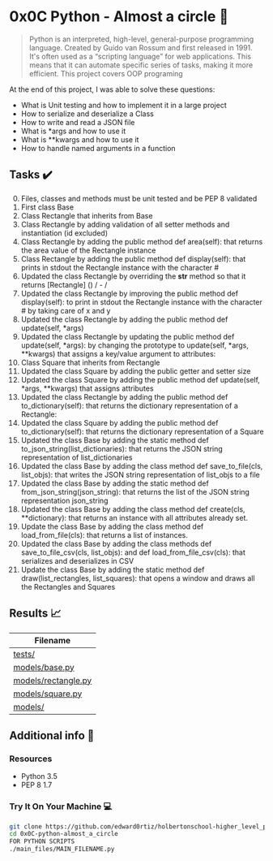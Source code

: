 # 0x0C Python - Almost a circle :snake:

> Python is an interpreted, high-level, general-purpose programming language. Created by Guido van Rossum and first released in 1991. It's often used as a “scripting language” for web applications. This means that it can automate specific series of tasks, making it more efficient. This project covers OOP programing

At the end of this project, I was able to solve these questions:
  
* What is Unit testing and how to implement it in a large project
* How to serialize and deserialize a Class
* How to write and read a JSON file
* What is *args and how to use it
* What is **kwargs and how to use it
* How to handle named arguments in a function

## Tasks :heavy_check_mark:

0. Files, classes and methods must be unit tested and be PEP 8 validated
1. First class Base
2. Class Rectangle that inherits from Base
3. Class Rectangle by adding validation of all setter methods and instantiation (id excluded)
4. Class Rectangle by adding the public method def area(self): that returns the area value of the Rectangle instance
5. Class Rectangle by adding the public method def display(self): that prints in stdout the Rectangle instance with the character #
6. Updated the class Rectangle by overriding the __str__ method so that it returns [Rectangle] (<id>) <x>/<y> - <width>/<height>
7. Updated the class Rectangle by improving the public method def display(self): to print in stdout the Rectangle instance with the character # by taking care of x and y
8. Updated the class Rectangle by adding the public method def update(self, *args)
9. Updated the class Rectangle by updating the public method def update(self, *args): by changing the prototype to update(self, *args, **kwargs) that assigns a key/value argument to attributes:
10. Class Square that inherits from Rectangle
11. Updated the class Square by adding the public getter and setter size
12. Updated the class Square by adding the public method def update(self, *args, **kwargs) that assigns attributes
13. Updated the class Rectangle by adding the public method def to_dictionary(self): that returns the dictionary representation of a Rectangle:
14. Updated the class Square by adding the public method def to_dictionary(self): that returns the dictionary representation of a Square
15. Updated the class Base by adding the static method def to_json_string(list_dictionaries): that returns the JSON string representation of list_dictionaries 
16. Updated the class Base by adding the class method def save_to_file(cls, list_objs): that writes the JSON string representation of list_objs to a file
17. Updated the class Base by adding the static method def from_json_string(json_string): that returns the list of the JSON string representation json_string
18. Updated the class Base by adding the class method def create(cls, **dictionary): that returns an instance with all attributes already set.
19. Update the class Base by adding the class method def load_from_file(cls): that returns a list of instances.
20. Updated the class Base by adding the class methods def save_to_file_csv(cls, list_objs): and def load_from_file_csv(cls): that serializes and deserializes in CSV
21. Update the class Base by adding the static method def draw(list_rectangles, list_squares): that opens a window and draws all the Rectangles and Squares

## Results :chart_with_upwards_trend:

| Filename |
| ------ |
| [tests/](https://github.com/edward0rtiz/holbertonschool-higher_level_programming/tree/master/0x0C-python-almost_a_circle/tests/test_models)|
| [models/base.py](https://github.com/edward0rtiz/holbertonschool-higher_level_programming/blob/master/0x0C-python-almost_a_circle/models/base.py)|
| [models/rectangle.py](https://github.com/edward0rtiz/holbertonschool-higher_level_programming/blob/master/0x0C-python-almost_a_circle/models/rectangle.py)|
| [models/square.py](https://github.com/edward0rtiz/holbertonschool-higher_level_programming/blob/master/0x0C-python-almost_a_circle/models/square.py)|
| [models/](https://github.com/edward0rtiz/holbertonschool-higher_level_programming/tree/master/0x0C-python-almost_a_circle/models)|

## Additional info :construction:
### Resources

- Python 3.5
- PEP 8 1.7

### Try It On Your Machine :computer:	
```bash
git clone https://github.com/edward0rtiz/holbertonschool-higher_level_programming.git
cd 0x0C-python-almost_a_circle
FOR PYTHON SCRIPTS
./main_files/MAIN_FILENAME.py
```
